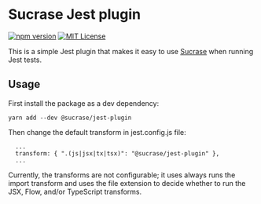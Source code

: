 # Sucrase Jest plugin

[![npm version](https://badge.fury.io/js/@sucrase%2Fjest-plugin.svg)](https://www.npmjs.com/package/@sucrase/jest-plugin)
[![MIT License](https://img.shields.io/npm/l/express.svg?maxAge=2592000)](LICENSE)

This is a simple Jest plugin that makes it easy to use
[Sucrase](https://github.com/alangpierce/sucrase) when running Jest tests.

## Usage

First install the package as a dev dependency:
```
yarn add --dev @sucrase/jest-plugin
```

Then change the default transform in jest.config.js file:
```
  ...
  transform: { ".(js|jsx|tx|tsx)": "@sucrase/jest-plugin" },
  ...
```

Currently, the transforms are not configurable; it uses always runs the import
transform and uses the file extension to decide whether to run the JSX, Flow,
and/or TypeScript transforms.
